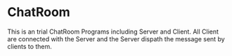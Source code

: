 # ChatRoom 
This is an trial ChatRoom Programs including Server and Client.
All Client are connected with the Server and the Server dispath the message sent by clients to them.
